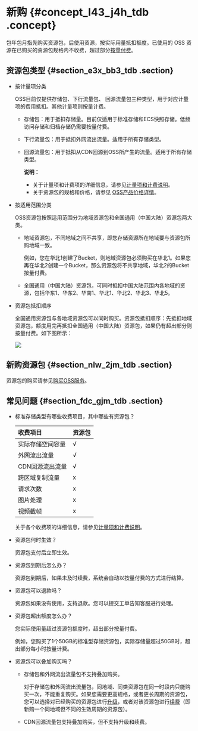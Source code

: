 # 新购 {#concept_l43_j4h_tdb .concept}

包年包月指先购买资源包，后使用资源，按实际用量抵扣额度。已使用的 OSS 资源在已购买的资源包规格内不收费，超过部分[按量付费](cn.zh-CN/产品定价/计费方式/按量付费.md#)。

## 资源包类型 {#section_e3x_bb3_tdb .section}

-   按计量项分类

    OSS目前仅提供存储包、下行流量包、 回源流量包三种类型，用于对应计量项的费用抵扣。其他计量项则按量计费。

    -   存储包：用于抵扣存储量。目前仅适用于标准存储和ECS快照存储。低频访问存储和归档存储仍需要按量付费。
    -   下行流量包：用于抵扣外网流出流量。适用于所有存储类型。
    -   回源流量包：用于抵扣从CDN回源到OSS所产生的流量。适用于所有存储类型。

        **说明：** 

        -   关于计量项和计费项的详细信息，请参见[计量项和计费说明](cn.zh-CN/产品定价/计量项和计费项.md#)。
        -   关于资源包的规格和价格，请参见 [OSS产品价格详情](https://www.aliyun.com/price/product#/oss/detail)。
-   按适用范围分类

    OSS资源包按照适用范围分为地域资源包和全国通用（中国大陆）资源包两大类。

    -   地域资源包，不同地域之间不共享，即您存储资源所在地域要与资源包所购地域一致。

        例如，您在华北1创建了Bucket，则地域资源包必须购买在华北1。如果您再在华北2创建一个Bucket，那么资源包将不共享地域，华北2的Bucket按量付费。

    -   全国通用（中国大陆）资源包，可同时抵扣中国大陆范围内各地域的资源，包括华东1、华东2、华南1、华北1、华北2、华北3、华北5。

-   资源包抵扣顺序

    全国通用资源包与各地域资源包可以同时购买。资源包抵扣顺序：先抵扣地域资源包，额度用完再抵扣全国通用（中国大陆）资源包，如果仍有超出部分则按量付费。如下图所示：

    ![](http://static-aliyun-doc.oss-cn-hangzhou.aliyuncs.com/assets/img/4324/879_zh-CN.jpg)


## 新购资源包 {#section_nlw_2jm_tdb .section}

资源包的购买请参见[购买OSS服务](../cn.zh-CN/快速入门/购买OSS服务.md#)。

## 常见问题 {#section_fdc_gjm_tdb .section}

-   标准存储类型有哪些收费项目，其中哪些有资源包？

    |收费项目|资源包|
    |:---|:--|
    |实际存储空间容量|√|
    |外网流出流量|√|
    |CDN回源流出流量|√|
    |跨区域复制流量|x|
    |请求次数|x|
    |图片处理|x|
    |视频截帧|x|

    关于各个收费项的详细信息，请参见[计量项和计费说明](cn.zh-CN/产品定价/计量项和计费项.md#)。

-   资源包何时生效？

    资源包支付后立即生效。

-   资源包到期后怎么办？

    资源包到期后，如果未及时续费，系统会自动以按量付费的方式进行结算。

-   资源包可以退款吗？

    资源包如果没有使用，支持退款。您可以提交工单告知客服进行处理。

-   资源包超出额度怎么办？

    您实际使用量超过资源包额度时，超出部分按量付费。

    例如，您购买了1个50GB的标准型存储资源包，实际存储量超过50GB时，超出部分每小时按量计费。

-   资源包可以叠加购买吗？
    -   存储包和外网流出流量包不支持叠加购买。

        对于存储包和外网流出流量包，同地域、同类资源包在同一时段内只能购买一次，不能重复购买。如果您需要更高规格，或者更长周期的资源包，您可以选择对已经购买的资源包进行[升级](cn.zh-CN/产品定价/计费方式/包年包月/升级.md#)，或者对该资源包进行[续费](cn.zh-CN/产品定价/计费方式/包年包月/续费.md#)（即新购一个同地域但不同的生效周期的资源包）。

    -   CDN回源流量包支持叠加购买，但不支持升级和续费。


